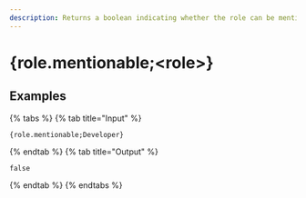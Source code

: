 ```yaml
---
description: Returns a boolean indicating whether the role can be mentioned.
---
```

# {role.mentionable;&lt;role>}
## Examples
{% tabs %}
{% tab title="Input" %}
```text
{role.mentionable;Developer}
```
{% endtab %}
{% tab title="Output" %}
```text
false
```
{% endtab %}
{% endtabs %}